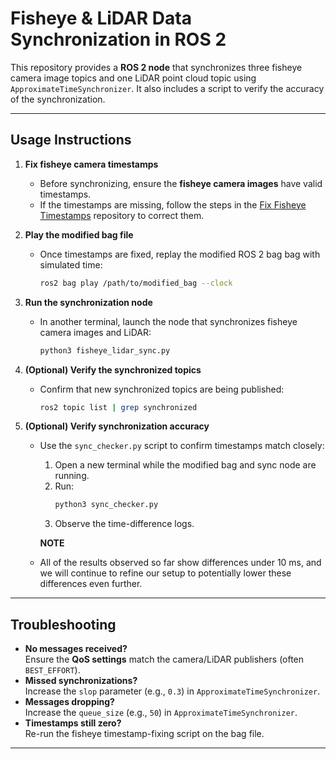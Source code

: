 # Fisheye & LiDAR Data Synchronization in ROS 2

This repository provides a **ROS 2 node** that synchronizes three fisheye camera image topics and one LiDAR point cloud topic using `ApproximateTimeSynchronizer`. It also includes a script to verify the accuracy of the synchronization.

---

## Usage Instructions

1. **Fix fisheye camera timestamps**  
   - Before synchronizing, ensure the **fisheye camera images** have valid timestamps.
   - If the timestamps are missing, follow the steps in the [Fix Fisheye Timestamps](https://github.com/Prabuddhi-05/fix_fisheye) repository to correct them.

2. **Play the modified bag file**  
   - Once timestamps are fixed, replay the modified ROS 2 bag bag with simulated time:
     ```bash
     ros2 bag play /path/to/modified_bag --clock
     ```

3. **Run the synchronization node**  
   - In another terminal, launch the node that synchronizes fisheye camera images and LiDAR:
     ```bash
     python3 fisheye_lidar_sync.py
     ```

4. **(Optional) Verify the synchronized topics**  
   - Confirm that new synchronized topics are being published:
     ```bash
     ros2 topic list | grep synchronized
     ```
5. **(Optional) Verify synchronization accuracy**  
   - Use the `sync_checker.py` script to confirm timestamps match closely:
     1. Open a new terminal while the modified bag and sync node are running.
     2. Run:
        ```bash
        python3 sync_checker.py
        ```
     3. Observe the time-difference logs.
     
     **NOTE**
    - All of the results observed so far show differences under 10 ms, and we will continue to refine our setup to potentially lower these differences even further.

---

## Troubleshooting

- **No messages received?**  
  Ensure the **QoS settings** match the camera/LiDAR publishers (often `BEST_EFFORT`).
- **Missed synchronizations?**  
  Increase the `slop` parameter (e.g., `0.3`) in `ApproximateTimeSynchronizer`.
- **Messages dropping?**  
  Increase the `queue_size` (e.g., `50`) in `ApproximateTimeSynchronizer`.
- **Timestamps still zero?**  
  Re-run the fisheye timestamp-fixing script on the bag file.

---
